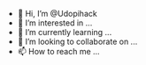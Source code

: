 - 👋 Hi, I’m @Udopihack
- 👀 I’m interested in ...
- 🌱 I’m currently learning ...
- 💞️ I’m looking to collaborate on ...
- 📫 How to reach me ...

<!---
Udopihack/Udopihack is a ✨ special ✨ repository because its `README.md` (this file) appears on your GitHub profile.
You can click the Preview link to take a look at your changes.
--->
